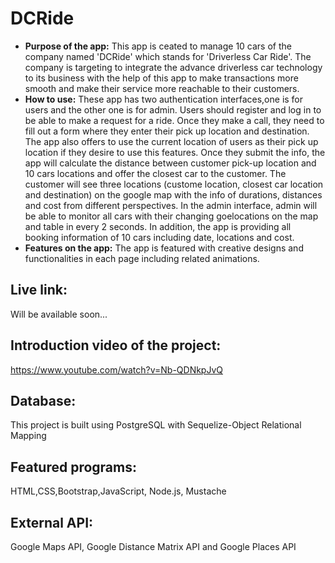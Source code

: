 # DCRide
* **Purpose of the app:** 
   This app is ceated to manage 10 cars of the company named 'DCRide' which stands for 'Driverless Car Ride'. The company is targeting to integrate the advance driverless car technology to its business with the help of this app to make transactions more smooth and make their service more reachable to their customers.
* **How to use:**
   These app has two authentication interfaces,one is for users and the other one is for admin. Users should register and log in to be able to make a request for a ride. Once they make a call, they need to fill out a form where they enter their pick up location and destination. The app also offers to use the current location of users as their pick up location if they desire to use this features. Once they submit the info, the app will calculate the distance between customer pick-up location and 10 cars locations and offer the closest car to the customer. The customer will see three locations (custome location, closest car location and destination) on the google map with the info of durations, distances and cost from different perspectives.
   In the admin interface, admin will be able to monitor all cars with their changing goelocations on the map and table in every 2 seconds. In addition, the app is providing all booking information of 10 cars including date, locations and cost.
* **Features on the app:**
   The app is featured with creative designs and functionalities in each page including related animations.  
   
## Live link: 
Will be available soon...

## Introduction video of the project: 
https://www.youtube.com/watch?v=Nb-QDNkpJvQ

## Database: 
This project is built using PostgreSQL with Sequelize-Object Relational Mapping
## Featured programs: 
HTML,CSS,Bootstrap,JavaScript, Node.js, Mustache
## External API:
Google Maps API, Google Distance Matrix API and Google Places API
